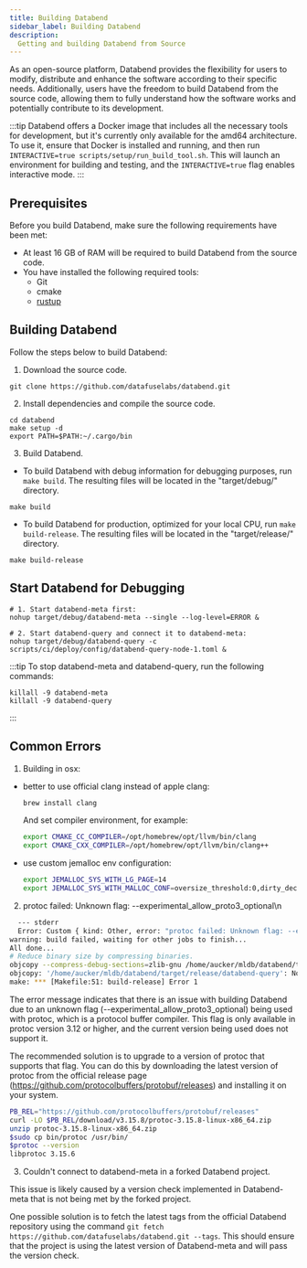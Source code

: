 ```yaml
---
title: Building Databend
sidebar_label: Building Databend
description:
  Getting and building Databend from Source
---
```


As an open-source platform, Databend provides the flexibility for users to modify, distribute and enhance the software according to their specific needs. Additionally, users have the freedom to build Databend from the source code, allowing them to fully understand how the software works and potentially contribute to its development.

:::tip
Databend offers a Docker image that includes all the necessary tools for development, but it's currently only available for the amd64 architecture. To use it, ensure that Docker is installed and running, and then run `INTERACTIVE=true scripts/setup/run_build_tool.sh`. This will launch an environment for building and testing, and the `INTERACTIVE=true` flag enables interactive mode.
:::

## Prerequisites

Before you build Databend, make sure the following requirements have been met:

- At least 16 GB of RAM will be required to build Databend from the source code.
- You have installed the following required tools:
  - Git
  - cmake
  - [rustup](https://rustup.rs/)

## Building Databend

Follow the steps below to build Databend:

1. Download the source code.

```shell
git clone https://github.com/datafuselabs/databend.git
```

2. Install dependencies and compile the source code.

```shell
cd databend
make setup -d
export PATH=$PATH:~/.cargo/bin
```

3. Build Databend.

  - To build Databend with debug information for debugging purposes, run `make build`. The resulting files will be located in the "target/debug/" directory.

```shell
make build
```
  - To build Databend for production, optimized for your local CPU, run `make build-release`. The resulting files will be located in the "target/release/" directory.

```shell
make build-release
```

## Start Databend for Debugging

```shell
# 1. Start databend-meta first:
nohup target/debug/databend-meta --single --log-level=ERROR &

# 2. Start databend-query and connect it to databend-meta:
nohup target/debug/databend-query -c scripts/ci/deploy/config/databend-query-node-1.toml &
```
:::tip
To stop databend-meta and databend-query, run the following commands:

```shell
killall -9 databend-meta
killall -9 databend-query
```
:::

## Common Errors

1. Building in osx:
  - better to use official clang instead of apple clang:
    ```bash
    brew install clang
    ```
    And set compiler environment, for example:

    ```bash
    export CMAKE_CC_COMPILER=/opt/homebrew/opt/llvm/bin/clang
    export CMAKE_CXX_COMPILER=/opt/homebrew/opt/llvm/bin/clang++
    ```

  - use custom jemalloc env configuration:
    ```bash
    export JEMALLOC_SYS_WITH_LG_PAGE=14
    export JEMALLOC_SYS_WITH_MALLOC_CONF=oversize_threshold:0,dirty_decay_ms:5000,muzzy_decay_ms:5000"
    ```


2. protoc failed: Unknown flag: --experimental_allow_proto3_optional\n

```bash
  --- stderr
  Error: Custom { kind: Other, error: "protoc failed: Unknown flag: --experimental_allow_proto3_optional\n" }
warning: build failed, waiting for other jobs to finish...
All done...
# Reduce binary size by compressing binaries.
objcopy --compress-debug-sections=zlib-gnu /home/aucker/mldb/databend/target/release/databend-query
objcopy: '/home/aucker/mldb/databend/target/release/databend-query': No such file
make: *** [Makefile:51: build-release] Error 1
```

The error message indicates that there is an issue with building Databend due to an unknown flag (--experimental_allow_proto3_optional) being used with protoc, which is a protocol buffer compiler. This flag is only available in protoc version 3.12 or higher, and the current version being used does not support it.

The recommended solution is to upgrade to a version of protoc that supports that flag. You can do this by downloading the latest version of protoc from the official release page (https://github.com/protocolbuffers/protobuf/releases) and installing it on your system.

```bash
PB_REL="https://github.com/protocolbuffers/protobuf/releases"
curl -LO $PB_REL/download/v3.15.8/protoc-3.15.8-linux-x86_64.zip
unzip protoc-3.15.8-linux-x86_64.zip
$sudo cp bin/protoc /usr/bin/
$protoc --version
libprotoc 3.15.6
```

3. Couldn't connect to databend-meta in a forked Databend project.

This issue is likely caused by a version check implemented in Databend-meta that is not being met by the forked project.

One possible solution is to fetch the latest tags from the official Databend repository using the command `git fetch https://github.com/datafuselabs/databend.git --tags`. This should ensure that the project is using the latest version of Databend-meta and will pass the version check.
